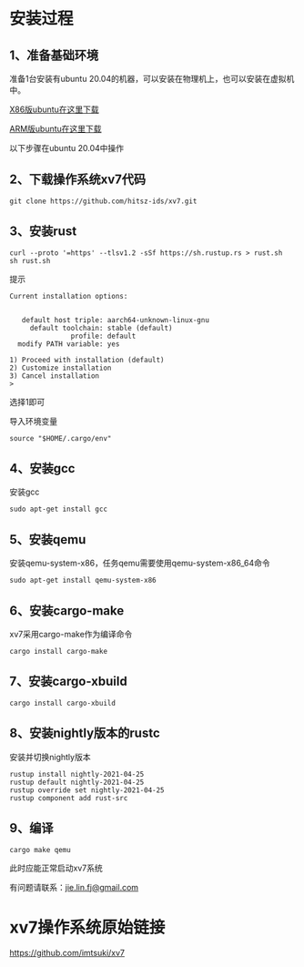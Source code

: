 # 安装过程
## 1、准备基础环境
准备1台安装有ubuntu 20.04的机器，可以安装在物理机上，也可以安装在虚拟机中。

[X86版ubuntu在这里下载](https://ubuntu.com/download/desktop)

[ARM版ubuntu在这里下载](https://ubuntu.com/download/server/arm)

以下步骤在ubuntu 20.04中操作

## 2、下载操作系统xv7代码
```shell
git clone https://github.com/hitsz-ids/xv7.git
```

## 3、安装rust
```shell
curl --proto '=https' --tlsv1.2 -sSf https://sh.rustup.rs > rust.sh
sh rust.sh
```
提示
```
Current installation options:


   default host triple: aarch64-unknown-linux-gnu
     default toolchain: stable (default)
               profile: default
  modify PATH variable: yes

1) Proceed with installation (default)
2) Customize installation
3) Cancel installation
>
```
选择1即可

导入环境变量
```shell
source "$HOME/.cargo/env"
```

## 4、安装gcc
安装gcc
```shell
sudo apt-get install gcc
```

## 5、安装qemu
安装qemu-system-x86，任务qemu需要使用qemu-system-x86_64命令
```shell
sudo apt-get install qemu-system-x86
```

## 6、安装cargo-make
xv7采用cargo-make作为编译命令
```shell
cargo install cargo-make
```

## 7、安装cargo-xbuild
```shell
cargo install cargo-xbuild
```

## 8、安装nightly版本的rustc
安装并切换nightly版本
```shell
rustup install nightly-2021-04-25
rustup default nightly-2021-04-25
rustup override set nightly-2021-04-25
rustup component add rust-src
```

## 9、编译
```shell
cargo make qemu
```
此时应能正常启动xv7系统

有问题请联系：<jie.lin.fj@gmail.com>

# xv7操作系统原始链接
https://github.com/imtsuki/xv7
